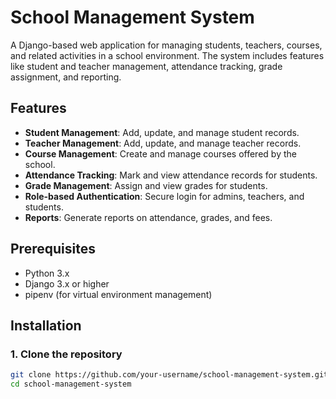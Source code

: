 # School Management System

A Django-based web application for managing students, teachers, courses, and related activities in a school environment. The system includes features like student and teacher management, attendance tracking, grade assignment, and reporting.

## Features
- **Student Management**: Add, update, and manage student records.
- **Teacher Management**: Add, update, and manage teacher records.
- **Course Management**: Create and manage courses offered by the school.
- **Attendance Tracking**: Mark and view attendance records for students.
- **Grade Management**: Assign and view grades for students.
- **Role-based Authentication**: Secure login for admins, teachers, and students.
- **Reports**: Generate reports on attendance, grades, and fees.

## Prerequisites

- Python 3.x
- Django 3.x or higher
- pipenv (for virtual environment management)

## Installation

### 1. Clone the repository

```bash
git clone https://github.com/your-username/school-management-system.git
cd school-management-system
